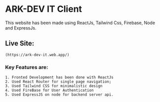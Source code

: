 # ARK-DEV IT Client

This website has been made using ReactJs, Tailwind Css, Firebase, Node and ExpressJs.

## Live Site: 
    (https://ark-dev-it.web.app/)

### Key Features are:
    1. Fronted Development has been done with ReactJs 
    2. Used React Router for single page navigation;
    3. Used Tailwind CSS for minimalistic design
    4. Used FireBase for User Authentication
    5. Used ExpressJS on node for backend server api.

